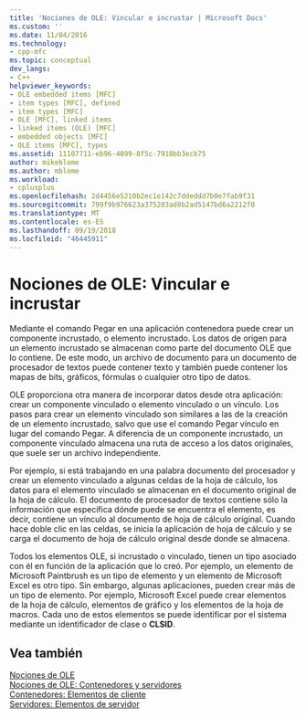 ```yaml
---
title: 'Nociones de OLE: Vincular e incrustar | Microsoft Docs'
ms.custom: ''
ms.date: 11/04/2016
ms.technology:
- cpp-mfc
ms.topic: conceptual
dev_langs:
- C++
helpviewer_keywords:
- OLE embedded items [MFC]
- item types [MFC], defined
- item types [MFC]
- OLE [MFC], linked items
- linked items (OLE) [MFC]
- embedded objects [MFC]
- OLE items [MFC], types
ms.assetid: 11107711-eb96-4099-8f5c-7910bb3ecb75
author: mikeblome
ms.author: mblome
ms.workload:
- cplusplus
ms.openlocfilehash: 2d4456e5210b2ec1e142c7ddeddd7b0e7fab9f31
ms.sourcegitcommit: 799f9b976623a375203ad8b2ad5147bd6a2212f0
ms.translationtype: MT
ms.contentlocale: es-ES
ms.lasthandoff: 09/19/2018
ms.locfileid: "46445911"
---
```

# <a name="ole-background-linking-and-embedding"></a>Nociones de OLE: Vincular e incrustar

Mediante el comando Pegar en una aplicación contenedora puede crear un componente incrustado, o elemento incrustado. Los datos de origen para un elemento incrustado se almacenan como parte del documento OLE que lo contiene. De este modo, un archivo de documento para un documento de procesador de textos puede contener texto y también puede contener los mapas de bits, gráficos, fórmulas o cualquier otro tipo de datos.

OLE proporciona otra manera de incorporar datos desde otra aplicación: crear un componente vinculado o elemento vinculado o un vínculo. Los pasos para crear un elemento vinculado son similares a las de la creación de un elemento incrustado, salvo que use el comando Pegar vínculo en lugar del comando Pegar. A diferencia de un componente incrustado, un componente vinculado almacena una ruta de acceso a los datos originales, que suele ser un archivo independiente.

Por ejemplo, si está trabajando en una palabra documento del procesador y crear un elemento vinculado a algunas celdas de la hoja de cálculo, los datos para el elemento vinculado se almacenan en el documento original de la hoja de cálculo. El documento de procesador de textos contiene sólo la información que especifica dónde puede se encuentra el elemento, es decir, contiene un vínculo al documento de hoja de cálculo original. Cuando hace doble clic en las celdas, se inicia la aplicación de hoja de cálculo y se carga el documento de hoja de cálculo original desde donde se almacena.

Todos los elementos OLE, si incrustado o vinculado, tienen un tipo asociado con él en función de la aplicación que lo creó. Por ejemplo, un elemento de Microsoft Paintbrush es un tipo de elemento y un elemento de Microsoft Excel es otro tipo. Sin embargo, algunas aplicaciones, pueden crear más de un tipo de elemento. Por ejemplo, Microsoft Excel puede crear elementos de la hoja de cálculo, elementos de gráfico y los elementos de la hoja de macros. Cada uno de estos elementos se puede identificar por el sistema mediante un identificador de clase o **CLSID**.

## <a name="see-also"></a>Vea también

[Nociones de OLE](../mfc/ole-background.md)<br/>
[Nociones de OLE: Contenedores y servidores](../mfc/ole-background-containers-and-servers.md)<br/>
[Contenedores: Elementos de cliente](../mfc/containers-client-items.md)<br/>
[Servidores: Elementos de servidor](../mfc/servers-server-items.md)

